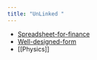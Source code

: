 ```yaml
---
title: "UnLinked "
---
```

- [Spreadsheet-for-finance](Others/Spreadsheet-for-finance.md)
- [Well-designed-form](Others/Well-designed-form.md)
- [[Physics]]
